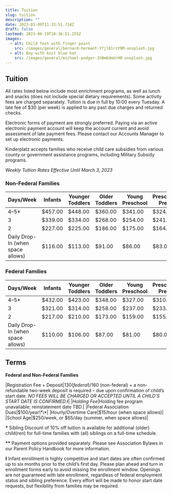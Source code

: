```yaml
---
title: Tuition
slug: tuition
description: ""
date: 2023-03-09T11:33:51.714Z
draft: false
lastmod: 2023-06-19T10:36:51.255Z
images:
  - alt: Child foot with finger paint
    src: /images/general/bernard-hermant-Yfjl81rcY9M-unsplash.jpg
  - alt: Boy with knit blue hat
    src: /images/general/michael-podger-1hBm6dmUrH0-unsplash.jpg
---
```


## Tuition

All rates listed below include most enrichment programs, as well as lunch and snacks (does not include special dietary requirements). Some activity fees are charged separately. Tuition is due in full by 10:00 every Tuesday. A late fee of $30 (per week) is applied to any past due charges and returned checks.

Electronic forms of payment are strongly preferred. Paying via an active electronic payment account will keep the account current and avoid assessment of late payment fees. Please contact our Accounts Manager to set up electronic payments.

Kinderplatz accepts families who receive child care subsidies from various county or government assistance programs, including Military Subsidy programs.

*Weekly Tuition Rates Effective Until March 3, 2023*

### Non-Federal Families

| Days/Week                         | Infants | Younger Toddlers | Older Toddlers | Young Preschool | Preschool/ Pre-k | Spanish Immersion |
| --------------------------------- | ------- | ---------------- | -------------- | --------------- | ---------------- | ----------------- |
| 4–5*                              | $457.00 | $448.00          | $360.00        | $341.00         | $324.00          | $334.00           |
| 3                                 | $339.00 | $334.00          | $268.00        | $254.00         | $241.00          | $249.00           |
| 2                                 | $227.00 | $225.00          | $186.00        | $175.00         | $164.00          | $169.00           |
| Daily Drop-In (when space allows) | $116.00 | $113.00          | $91.00         | $86.00          | $83.00           | $86.00            |

### Federal Families

| Days/Week                         | Infants | Younger Toddlers | Older Toddlers | Young Preschool | Preschool/ Pre-K | Spanish Immersion |
| --------------------------------- | ------- | ---------------- | -------------- | --------------- | ---------------- | ----------------- |
| 4–5*                              | $432.00 | $423.00          | $348.00        | $327.00         | $310.00          | $320.00           |
| 3                                 | $321.00 | $314.00          | $258.00        | $237.00         | $233.00          | $241.00           |
| 2                                 | $217.00 | $210.00          | $173.00        | $159.00         | $155.00          | $160.00           |
| Daily Drop-In (when space allows) | $110.00 | $106.00          | $87.00         | $81.00          | $80.00           | $83.00            |

## Terms

**Federal and Non-Federal Families**

|Registration Fee + Deposit|$130 (federal)/$160 (non-federal) + a non-refundable two-week deposit is required – due upon confirmation of child’s start date. *NO FEES WILL BE CHARGED OR ACCEPTED UNTIL A CHILD’S START DATE IS CONFIRMED.Ɨ*|
|*Holding Fee*|Holding fee program unavailable; reinstatement date TBD.|
﻿|Federal Association Dues|$100/year\*\*|
|Hourly/Overtime Care|$15/hour (when space allows)|
|School Age|$250/week, or $65/day (summer, when space allows)|

**\*** Sibling Discount of 10% off tuition is available for additional (older) child(ren) for full-time families with (all) siblings on a full-time schedule.

**\*\*** Payment options provided separately. Please see Association Bylaws in our Parent Policy Handbook for more information.

**Ɨ** Infant enrollment is highly competitive and start dates are often confirmed up to six months prior to the child’s first day. Please plan ahead and turn in enrollment forms early to avoid missing the enrollment window. Openings are not guaranteed with late enrollment, regardless of federal employment status and sibling preference. Every effort will be made to honor start date requests, but flexibility from families may be required.
